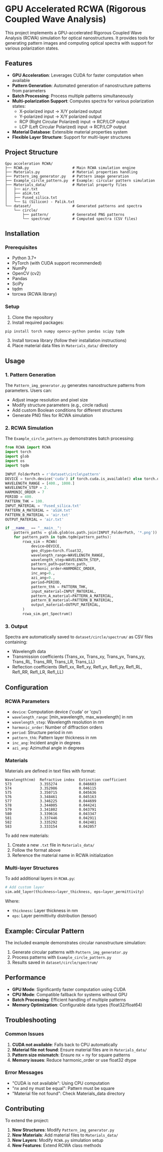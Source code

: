 # GPU Accelerated RCWA (Rigorous Coupled Wave Analysis)

This project implements a GPU-accelerated Rigorous Coupled Wave Analysis (RCWA) simulation for optical nanostructures. It provides tools for generating pattern images and computing optical spectra with support for various polarization states.

## Features

- **GPU Acceleration**: Leverages CUDA for faster computation when available
- **Pattern Generation**: Automated generation of nanostructure patterns from parameters
- **Batch Processing**: Process multiple patterns simultaneously
- **Multi-polarization Support**: Computes spectra for various polarization states:
  - X-polarized input → X/Y polarized output
  - Y-polarized input → X/Y polarized output  
  - RCP (Right Circular Polarized) input → RCP/LCP output
  - LCP (Left Circular Polarized) input → RCP/LCP output
- **Material Database**: Extensible material properties system
- **Flexible Layer Structure**: Support for multi-layer structures

## Project Structure

```
Gpu acceleration RCWA/
├── RCWA.py                    # Main RCWA simulation engine
├── Materials.py               # Material properties handling
├── Pattern_img_generator.py   # Pattern image generation
├── Example_circle_pattern.py  # Example: circular pattern simulation
├── Materials_data/            # Material property files
│   ├── air.txt
│   ├── aSiH.txt
│   ├── Fused_silica.txt
│   └── Si (Silicon) - Palik.txt
└── dataset/                   # Generated patterns and spectra
    └── circle/
        ├── pattern/           # Generated PNG patterns
        └── spectrum/          # Computed spectra (CSV files)
```

## Installation

### Prerequisites

- Python 3.7+
- PyTorch (with CUDA support recommended)
- NumPy
- OpenCV (cv2)
- Pandas
- SciPy
- tqdm
- torcwa (RCWA library)

### Setup

1. Clone the repository
2. Install required packages:
```bash
pip install torch numpy opencv-python pandas scipy tqdm
```
3. Install torcwa library (follow their installation instructions)
4. Place material data files in `Materials_data/` directory

## Usage

### 1. Pattern Generation

The `Pattern_img_generator.py` generates nanostructure patterns from parameters. Users can:

- Adjust image resolution and pixel size
- Modify structure parameters (e.g., circle radius)
- Add custom Boolean conditions for different structures
- Generate PNG files for RCWA simulation

### 2. RCWA Simulation

The `Example_circle_pattern.py` demonstrates batch processing:

```python
from RCWA import RCWA
import torch
import glob
import os
import tqdm

INPUT_FolderPath = r'dataset\circle\pattern'
DEVICE = torch.device('cuda') if torch.cuda.is_available() else torch.device('cpu')
WAVELENGTH_RANGE = [400., 1000.]
WAVELENGTH_STEP = 2.
HARMONIC_ORDER = 7
PERIOD = 400.
PATTERN_THK = 100.
INPUT_MATERIAL = 'Fused_silica.txt'
PATTERN_A_MATERIAL = 'aSiH.txt'
PATTERN_B_MATERIAL = 'air.txt'
OUTPUT_MATERIAL = 'air.txt'

if __name__ == "__main__":
    pattern_paths = glob.glob(os.path.join(INPUT_FolderPath, '*.png'))
    for pattern_path in tqdm.tqdm(pattern_paths):
        rcwa_sim = RCWA(
            device=DEVICE,
            geo_dtype=torch.float32,
            wavelength_range=WAVELENGTH_RANGE,
            wavelength_step=WAVELENGTH_STEP,
            pattern_path=pattern_path,
            harmonic_order=HARMONIC_ORDER,
            inc_ang=0.,
            azi_ang=0.,
            period=PERIOD,
            pattern_thk = PATTERN_THK,
            input_material=INPUT_MATERIAL,
            pattern_A_material=PATTERN_A_MATERIAL,
            pattern_B_material=PATTERN_B_MATERIAL,
            output_material=OUTPUT_MATERIAL,
        )
        rcwa_sim.get_Spectrum()
```

### 3. Output

Spectra are automatically saved to `dataset/circle/spectrum/` as CSV files containing:
- Wavelength data
- Transmission coefficients (Trans_xx, Trans_xy, Trans_yx, Trans_yy, Trans_RL, Trans_RR, Trans_LR, Trans_LL)
- Reflection coefficients (Refl_xx, Refl_xy, Refl_yx, Refl_yy, Refl_RL, Refl_RR, Refl_LR, Refl_LL)

## Configuration

### RCWA Parameters

- `device`: Computation device ('cuda' or 'cpu')
- `wavelength_range`: [min_wavelength, max_wavelength] in nm
- `wavelength_step`: Wavelength resolution in nm
- `harmonic_order`: Number of diffraction orders
- `period`: Structure period in nm
- `pattern_thk`: Pattern layer thickness in nm
- `inc_ang`: Incident angle in degrees
- `azi_ang`: Azimuthal angle in degrees

### Materials

Materials are defined in text files with format:
```
Wavelength(nm)  Refractive index  Extinction coefficient
573	            3.355274	      0.046603
574	            3.352986          0.046115
575	            3.350715	      0.045636
576	            3.348461	      0.045163
577	            3.346225	      0.044699
578	            3.344005	      0.044241
579	            3.341802	      0.043791
580	            3.339616	      0.043347
581	            3.337446	      0.042911
582	            3.335292	      0.042481
583	            3.333154	      0.042057
```

To add new materials:
1. Create a new `.txt` file in `Materials_data/`
2. Follow the format above
3. Reference the material name in RCWA initialization

### Multi-layer Structures

To add additional layers in `RCWA.py`:

```python
# Add custom layer
sim.add_layer(thickness=layer_thickness, eps=layer_permittivity)
```

Where:
- `thickness`: Layer thickness in nm
- `eps`: Layer permittivity distribution (tensor)

## Example: Circular Pattern

The included example demonstrates circular nanostructure simulation:

1. Generate circular patterns with `Pattern_img_generator.py`
2. Process patterns with `Example_circle_pattern.py`
3. Results saved in `dataset/circle/spectrum/`

## Performance

- **GPU Mode**: Significantly faster computation using CUDA
- **CPU Mode**: Compatible fallback for systems without GPU
- **Batch Processing**: Efficient handling of multiple patterns
- **Memory Optimization**: Configurable data types (float32/float64)

## Troubleshooting

### Common Issues

1. **CUDA not available**: Falls back to CPU automatically
2. **Material file not found**: Ensure material files are in `Materials_data/`
3. **Pattern size mismatch**: Ensure nx = ny for square patterns
4. **Memory issues**: Reduce harmonic_order or use float32 dtype

### Error Messages

- "CUDA is not available": Using CPU computation
- "nx and ny must be equal": Pattern must be square
- "Material file not found": Check Materials_data directory

## Contributing

To extend the project:

1. **New Structures**: Modify `Pattern_img_generator.py`
2. **New Materials**: Add material files to `Materials_data/`
3. **New Layers**: Modify `RCWA.py` simulation setup
4. **New Features**: Extend RCWA class methods